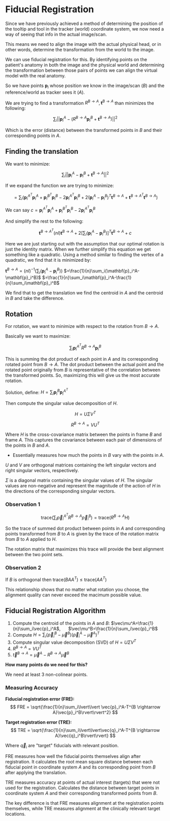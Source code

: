 # Fiducial Registration

Since we have previously achieved a method of determining the position of the tooltip and tool in the tracker (world) coordinate system, we now need a way of seeing that info in the actual image/scan.

This means we need to align the image with the actual physical head, or in other words, determine the transformation from the world to the image.

We can use fiducial registration for this. By identifying points on the patient's anatomy in both the image and the physical world and determining the transformation between those pairs of points we can align the virtual model with the real anatomy.

So we have points $\mathbf{p}_i$ whose position we know in the image/scan ($B$) and the reference/world as tracker sees it ($A$).

We are trying to find a transformation $R^{B \rightarrow A}, \mathbf{t}^{B \rightarrow A}$ than minimizes the following:

$$
\sum_i\lvert\lvert\mathbf{p}_i^A-(R^{B \rightarrow A}\mathbf{p}_i^B+\mathbf{t}^{B \rightarrow A})\rvert\rvert^2
$$

Which is the error (distance) between the transformed points in $B$ and their corresponding points in $A$.

## Finding the translation

We want to minimize:

$$
\sum_i\lvert\lvert\mathbf{p}_i^A-\mathbf{p}_i^B+\mathbf{t}^{B \rightarrow A}\rvert\rvert^2
$$

If we expand the function we are trying to minimize:

$$
=\sum_i(\mathbf{p}_i^{A^T}\mathbf{p}_i^A+\mathbf{p}_i^{B^T}\mathbf{p}_i^B-2\mathbf{p}_i^{A^T}\mathbf{p}_i^B+2(\mathbf{p}_i^A-\mathbf{p}_i^B)^T\mathbf{t}^{B \rightarrow A}+\mathbf{t}^{B \rightarrow A^T}\mathbf{t}^{B \rightarrow A})
$$

We can say $c = \mathbf{p}_i^{A^T}\mathbf{p}_i^A+\mathbf{p}_i^{B^T}\mathbf{p}_i^B-2\mathbf{p}_i^{A^T}\mathbf{p}_i^B$

And simplify the rest to the following:

$$
\mathbf{t}^{B \rightarrow A^T}(nI)\mathbf{t}^{B \rightarrow A}+2\left[\sum_i(\mathbf{p}_i^A-\mathbf{p}_i^B)\right]^T\mathbf{t}^{B \rightarrow A}+c
$$

Here we are just starting out with the assumption that our optimal rotation is just the identity matrix. When we further simplify this equation we get something like a quadratic. Using a method similar to finding the vertex of a quadratic, we find that it is minimized by:

$\mathbf{t}^{B \rightarrow A}=(nI)^{-1}(\sum_i(\mathbf{p}_i^A-\mathbf{p}_i^B))$
$=\frac{1}{n}\sum_i(\mathbf{p}_i^A-\mathbf{p}_i^B)$
$=\frac{1}{n}\sum_i\mathbf{p}_i^A-\frac{1}{n}\sum_i\mathbf{p}_i^B$

We find that to get the translation we find the centroid in $A$ and the centroid in $B$ and take the difference.

## Rotation

For rotation, we want to minimize with respect to the rotation from $B \rightarrow A$.

Basically we want to maximize:

$$
\sum_i\mathbf{p}^{A^T}_iR^{B \rightarrow A}\mathbf{p}^B_i
$$

This is summing the dot product of each point in $A$ and its corresponding rotated point from $B \rightarrow A$. The dot product between the actual point and the rotated point originally from $B$ is representative of the correlation between the transformed points. So, maximizing this will give us the most accurate rotation.

Solution, define: $H=\sum_i\mathbf{p}_i^B\mathbf{p}_i^{A^T}$

Then compute the singular value decomposition of $H$.

$$
H=U \Sigma V^T
$$

$$
R ^ {B \rightarrow A} = VU^T
$$

Where $H$ is the cross-covariance matrix between the points in frame $B$ and frame $A$. This captures the covariance between each pair of dimensions of the points in $B$ and $A$.
* Essentially measures how much the points in $B$ vary with the points in $A$.

$U$ and $V$ are orthogonal matrices containing the left singular vectors and right singular vectors, respectively.

$\Sigma$ is a diagonal matrix containing the singular values of $H$. The singular values are non-negative and represent the magnitude of the action of $H$ in the directions of the corresponding singular vectors.



### Observation 1

$$
\text{trace}(\sum_i \vec{p}_i^{A^T}R^{B \rightarrow A}\vec{p}_i^B) = \text{trace}(R^{B \rightarrow A}H)
$$

So the trace of summed dot product between points in $A$ and corresponding points transformed from $B$ to $A$ is given by the trace of the rotation matrix from $B$ to $A$ applied to $H$.

The rotation matrix that maximizes this trace will provide the best alignment between the two point sets.

### Observation 2

If $B$ is orthogonal then $\text{trace}(BAA^T) \leq \text{trace}(AA^T)$

This relationship shows that no matter what rotation you choose, the alignment quality can never exceed the macimum possible value.

## Fiducial Registration Algorithm

1. Compute the centroid of the points in $A$ and $B$: $\vec\mu^A=\frac{1}{n}\sum_i\vec{p}_i^A$, $\quad$ $\vec\mu^B=\frac{1}{n}\sum_i\vec{p}_i^B$
2. Compute $H = \sum_i (\vec{p}_i^B-\vec\mu^B)(\vec{p}_i^A-\vec\mu^A)^T$
3. Compute singular value decomposition (SVD) of $H=U\Sigma V^T$
4. $R^{B \rightarrow A}=VU^T$
5. $\vec{t}^{B \rightarrow A}=\vec\mu^A - R^{B \rightarrow A}\vec\mu^B$

**How many points do we need for this?**

We need at least 3 non-colinear points.

### Measuring Accuracy

**Fiducial registration error (FRE):**
$$
FRE = \sqrt{\frac{1}{n}\sum_i\lvert\lvert \vec{p}_i^A-T^{B \rightarrow A}\vec{p}_i^B\rvert\rvert^2}
$$

**Target registration error (TRE):**
$$
TRE = \sqrt{\frac{1}{n}\sum_i\lvert\lvert\vec{q}_i^A-T^{B \rightarrow A}\vec{q}_i^B\rvert\rvert}
$$

Where $\vec{q}_i$ are "target" fiducials with relevant position.

FRE measures how well the fiducial points themselves align after registration. It calculates the root mean square distance between each fiducial point in coordinate system $A$ and its corresponding point from $B$ after applying the translation.

TRE measures accuracy at points of actual interest (targets) that were not used for the registration. Calculates the distance between target points in coordinate system $A$ and their corresponding transformed points from $B$.

The key difference is that FRE measures alignment at the registration points themselves, while TRE measures alignment at the clinically relevant target locations. 